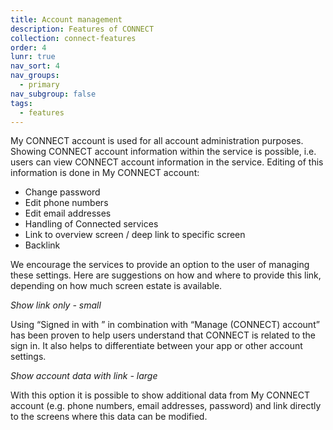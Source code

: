 ```yaml
---
title: Account management
description: Features of CONNECT
collection: connect-features
order: 4
lunr: true
nav_sort: 4
nav_groups:
  - primary
nav_subgroup: false
tags:
  - features
---
```

My CONNECT account is used for all account administration purposes. Showing CONNECT account information within the service is possible, i.e. users can view CONNECT account information in the service. Editing of this information is done in My CONNECT account:


- Change password
- Edit phone numbers
- Edit email addresses
- Handling of Connected services
- Link to overview screen / deep link to specific screen
- Backlink

We encourage the services to provide an option to the user of managing these settings. Here are suggestions on how and where to provide this link, depending on how much screen estate is available.

*Show link only - small*

Using “Signed in with ” in combination with “Manage (CONNECT) account” has been proven to help users understand that CONNECT is related to the sign in. It also helps to differentiate between your app or other account settings.

*Show account data with link - large*

With this option it is possible to show additional data from My CONNECT account (e.g. phone numbers, email addresses, password) and link directly to the screens where this data can be modified.
